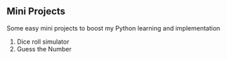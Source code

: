 ## Mini Projects

Some easy mini projects to boost my Python learning and implementation

1. Dice roll simulator
2. Guess the Number
